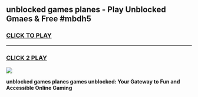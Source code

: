 
## unblocked games planes - Play Unblocked Gmaes & Free #mbdh5
<h3>
<a href="https://premium.freeplayer.one?title=unblocked_games_planes&ref=03M">CLICK TO PLAY</a></h3>
<hr>

<h3>
<a href="https://premium.freeplayer.one?title=unblocked_games_planes&ref=03M">CLICK 2 PLAY</a>
  
</h3>

<a href="https://premium.freeplayer.one?title=unblocked_games_planes&ref=03M"><img src="https://clearcache.store/games.png"></a>


**unblocked games planes games unblocked: Your Gateway to Fun and Accessible Online Gaming**
